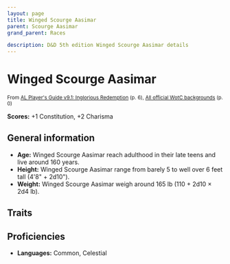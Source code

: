 ```yaml
---
layout: page
title: Winged Scourge Aasimar
parent: Scourge Aasimar
grand_parent: Races

description: D&D 5th edition Winged Scourge Aasimar details
---
```


# Winged Scourge Aasimar

<small>From <a target="_blank" href="https://www.dmsguild.com/product/208178">AL Player's Guide v9.1: Inglorious Redemption</a> (p. 6), <a target="_blank" href="https://flapkan.com/faq#What-is-the-source-All-official-WotC-backgrounds-and-how-does-it-work">All official WotC backgrounds</a> (p. 0)</small>

**Scores:** +1 Constitution, +2 Charisma

## General information

- **Age:** Winged Scourge Aasimar reach adulthood in their late teens and live around 160 years.
- **Height:** Winged Scourge Aasimar range from barely 5 to well over 6 feet tall (4'8" + 2d10").
- **Weight:** Winged Scourge Aasimar weigh around 165 lb (110 + 2d10 × 2d4 lb).

## Traits


## Proficiencies

- **Languages:** Common, Celestial